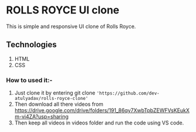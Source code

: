 # ROLLS ROYCE UI clone
This is simple and responsive UI clone of Rolls Royce.

## Technologies
1. HTML
2. CSS
### How to used it:-
1. Just clone it by entering git clone `'https://github.com/dev-atulyadav/rolls-royce-clone'`
2. Then download all there videos from https://drive.google.com/drive/folders/191_86qy7XwbTpbZEWFVsKEukXm-vi4ZA?usp=sharing
3. Then keep all videos in videos folder and run the code using VS code.
